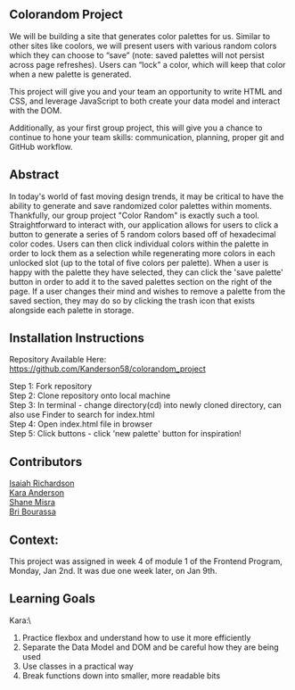 ## Colorandom Project ##
We will be building a site that generates color palettes for us. Similar to other sites like coolors, we will present users with various random colors which they can choose to “save” (note: saved palettes will not persist across page refreshes). Users can “lock” a color, which will keep that color when a new palette is generated.

This project will give you and your team an opportunity to write HTML and CSS, and leverage JavaScript to both create your data model and interact with the DOM.

Additionally, as your first group project, this will give you a chance to continue to hone your team skills: communication, planning, proper git and GitHub workflow.

## Abstract ##
In today's world of fast moving design trends, it may be critical to have the ability to generate and save randomized color palettes within moments. Thankfully, our group project "Color Random" is exactly such a tool. Straightforward to interact with, our application allows for users to click a button to generate a series of 5 random colors based off of hexadecimal color codes. Users can then click individual colors within the palette in order to lock them as a selection while regenerating more colors in each unlocked slot (up to the total of five colors per palette). When a user is happy with the palette they have selected, they can click the 'save palette' button in order to add it to the saved palettes section on the right of the page. If a user changes their mind and wishes to remove a palette from the saved section, they may do so by clicking the trash icon that exists alongside each palette in storage.

## Installation Instructions ## 
Repository Available Here: 
https://github.com/Kanderson58/colorandom_project

Step 1: Fork repository\
Step 2: Clone repository onto local machine\
Step 3: In terminal - change directory(cd) into newly cloned directory, can also use Finder to search for index.html\
Step 4: Open index.html file in browser\
Step 5: Click buttons - click 'new palette' button for inspiration!

## Contributors ##
[Isaiah Richardson](https://github.com/CapCinematic)\
[Kara Anderson](https://github.com/Kanderson58)\
[Shane Misra](https://github.com/sdmisra)\
[Bri Bourassa](https://github.com/BriBourassa)

## Context: ##
This project was assigned in week 4 of module 1 of the Frontend Program, Monday, Jan 2nd. It was due one week later, on Jan 9th.

## Learning Goals ##

Kara:\
1. Practice flexbox and understand how to use it more efficiently
2. Separate the Data Model and DOM and be careful how they are being used
3. Use classes in a practical way
4. Break functions down into smaller, more readable bits
